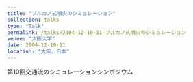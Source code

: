 ```yaml
---
title: "ブルカノ式噴火のシミュレーション"
collection: talks
type: "Talk"
permalink: /talks/2004-12-10-11-ブルカノ式噴火のシミュレーション
venue: "大阪大学"
date: 2004-12-10-11
location: "大阪、日本"
---
```


第10回交通流のシミュレーションシンポジウム
